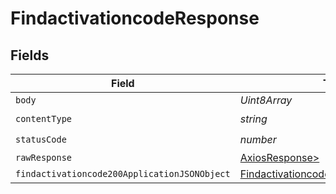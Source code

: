 # FindactivationcodeResponse


## Fields

| Field                                                                                                   | Type                                                                                                    | Required                                                                                                | Description                                                                                             |
| ------------------------------------------------------------------------------------------------------- | ------------------------------------------------------------------------------------------------------- | ------------------------------------------------------------------------------------------------------- | ------------------------------------------------------------------------------------------------------- |
| `body`                                                                                                  | *Uint8Array*                                                                                            | :heavy_minus_sign:                                                                                      | N/A                                                                                                     |
| `contentType`                                                                                           | *string*                                                                                                | :heavy_check_mark:                                                                                      | N/A                                                                                                     |
| `statusCode`                                                                                            | *number*                                                                                                | :heavy_check_mark:                                                                                      | N/A                                                                                                     |
| `rawResponse`                                                                                           | [AxiosResponse>](https://axios-http.com/docs/res_schema)                                                | :heavy_minus_sign:                                                                                      | N/A                                                                                                     |
| `findactivationcode200ApplicationJSONObject`                                                            | [Findactivationcode200ApplicationJSON](../../models/operations/findactivationcode200applicationjson.md) | :heavy_minus_sign:                                                                                      | OK                                                                                                      |